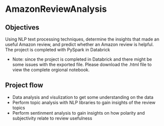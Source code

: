 # AmazonReviewAnalysis

## Objectives
Using NLP text processing techniques, determine the insights that made an useful Amazon review, and predict whether an Amazon review is helpful.
The project is completed with PySpark in Databrick


- Note: since the project is completed in Databrick and there might be some issues with the exported file.
  Please download the .html file to view the complete orgional notebook.

## Project flow
- Data analysis and visulization to get some understanding on the data
- Perform topic analysis with NLP libraries to gain insights of the review topics
- Perform sentinment analysis to gain insights on how polarity and subjectivity relate to review usefulness

